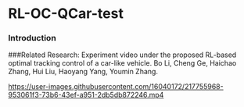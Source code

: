# RL-OC-QCar-test
### Introduction

###Related Research:
Experiment video under the proposed RL-based optimal tracking control of a car-like vehicle. Bo Li, Cheng Ge, Haichao Zhang, Hui Liu, Haoyang Yang, Youmin Zhang.

https://user-images.githubusercontent.com/16040172/217755968-953061f3-73b6-43ef-a951-2db5db872246.mp4
